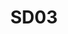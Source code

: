 ---
title: SD03
dimension: solution
tags:
- compliance
- standards
- regulation
- conformance
- controls
- assurance
- governance
- traceability
- waivers
- exceptions-process
nav_order: 2.33
deprecated: false
description: Standards
requirement: The solution **SHOULD** be compliant with relevant standards.
more_info: |
  Intent:
    Provide explicit linkage between the solution and mandatory / voluntary
    standards (data, security, interoperability, clinical safety) to reduce
    integration friction and compliance risk.

  Standards mapping steps:
    1. Enumerate candidate standards (catalogue + domain SME input)
    2. Classify mandatory vs recommended vs out-of-scope
    3. Record implementation evidence / gaps
    4. Track remediation tasks for partial conformance

  Categories to consider:
    - Data formats & coding (FHIR, SNOMED CT, ICD, NHS number validation)
    - Security / cryptography (TLS versions, key management, hashing)
    - Accessibility (WCAG 2.2 AA)
    - Operational (logging, audit, resilience patterns)
    - Clinical safety (DCB standards where applicable)

  Pitfalls:
    - Listing standards without stating applicability or evidence
    - Unmanaged version drift (standard evolves, design assumptions stale)
    - Over-adoption (embracing optional standards without value case)
examples:
- title: Standards Applicability Table
  content: 'Columns: Standard, Version, Mandatory?, Evidence, Gap, Action By.

    '
- title: FHIR Resource Coverage Log
  content: 'List of required resource types with implementation status.

    '
- title: Accessibility Conformance Statement Stub
  content: 'Summary referencing WCAG success criteria and test outcomes.

    '
technology:
- title: Standards Catalogue YAML
  content: 'Machine-readable list powering validation scripts.

    '
- title: API Linter / Spectral
  content: 'Validates OpenAPI against style & FHIR conventions.

    '
- title: Accessibility Testing Tools (axe / pa11y)
  content: 'Automated baseline accessibility assessment.

    '
further_reading:
- title: HL7 FHIR Specification
  content: Healthcare interoperability standard.
  url: https://www.hl7.org/fhir/
- title: WCAG 2.2
  content: Accessibility success criteria.
  url: https://www.w3.org/TR/WCAG22/
assessment_guidance: |
  Assessment focus:
    Evaluate completeness & accuracy of standards mapping, ensuring version tracking, applicability clarity, and actionable remediation.

  Steps:
    1. Review standards table: each row should have Version + Applicability + Evidence or Gap + Action owner/date.
    2. Sample two 'Mandatory' standards with 'Partial' or 'Gap': verify remediation plan and prioritisation.
    3. Confirm version recency: compare recorded version vs external authoritative source.
    4. Inspect FHIR coverage log (if applicable): ensure resource/profile implementation status aligns with actual API schemas.
    5. Validate accessibility conformance statement includes test dates & tooling versions (not evergreen claims).

  Evidence:
    - Standards applicability excerpt
    - Gap remediation ticket links
    - Version comparison note
    - FHIR resource coverage snapshot

  Red flags:
    - Generic 'Compliant' status without evidence pointer
    - Outdated versions (>1 major behind) without risk note
    - No backlog items for high-impact gaps

  Maturity signals:
    - Automated nightly verification of standard versions
    - Dashboard summarising compliance posture (heatmap)
    - Integrating API lint results into standards matrix automatically

  Quick improvements:
    - Introduce YAML-driven standards list consumed by validation script
    - Add evidence_link_required rule in linter
    - Track % of Mandatory standards fully compliant over time
assessment_examples:
  '0':
  - example: No standards inventory; compliance assumed.
  - example: Versions and applicability undocumented.
  '1':
  - example: List of standards compiled but lacks version numbers or evidence links.
  - example: Mandatory vs recommended not differentiated.
  '2':
  - example: Applicability & versions recorded; several gaps noted without remediation
      timelines.
  - example: Accessibility statement present without dated test evidence.
  '3':
  - example: All mandatory standards mapped with Evidence or Gap + Action + Target
      date.
  - example: FHIR coverage log maintained; gap tickets linked to backlog.
  '4':
  - example: Automated version check flags drift; compliance heatmap published.
  - example: Lint & test outputs feed matrix (FHIR, accessibility) nightly.
  '5':
  - example: Continuous compliance pipeline opens PRs for emerging standard changes;
      remediation lead time tracked & improving.
  - example: Predictive alerts highlight upcoming version EOL impacting conformance.
---